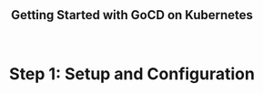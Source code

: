 <html>
    <body>
    <div style="text-align:center;" class="my-block">
    <br>
    <br>
    <br>
    <br>
    <br>
    <br>
    <br>
    <br>
    <br>
    <br>
        <h2>Getting Started with GoCD on Kubernetes</h2>
    <br>
       <h1>Step 1: Setup and Configuration</h1>
    </div>
    </body>
</html>
